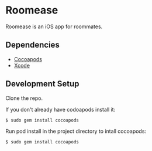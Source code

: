 # Roomease

Roomease is an iOS app for roommates.

## Dependencies
- [Cocoapods](http://http://cocoapods.org/)
- [Xcode](https://developer.apple.com/xcode/)


## Development Setup ##
Clone the repo.

If you don't already have codoapods install it:

    $ sudo gem install cocoapods
    
Run pod install in the project directory to intall cocoapods:

    $ sudo gem install cocoapods
